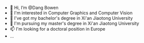 - 👋 Hi, I’m @Dang Bowen
- 👀 I'm interested in Computer Graphics and Computer Vision
- 🌱 I've got my bachelor's degree in Xi'an Jiaotong University
- 💞️ I'm pursuing my master's degree in Xi'an Jiaotong University
- 📫 I'm looking for a doctoral position in Europe
- ...

<!---
DangBowen-Bell/DangBowen-Bell is a ✨ special ✨ repository because its `README.md` (this file) appears on your GitHub profile.
You can click the Preview link to take a look at your changes.
--->
